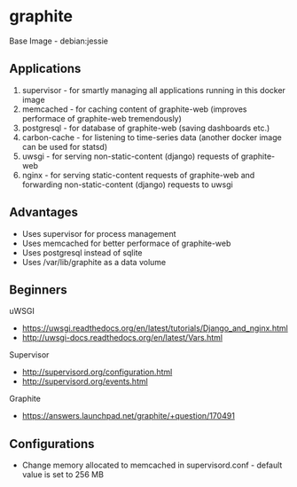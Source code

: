 graphite
========

Base Image - debian:jessie

Applications
------------
1. supervisor   - for smartly managing all applications running in this docker image
2. memcached    - for caching content of graphite-web (improves performace of graphite-web tremendously)
3. postgresql   - for database of graphite-web (saving dashboards etc.)
4. carbon-cache - for listening to time-series data (another docker image can be used for statsd)
5. uwsgi        - for serving non-static-content (django) requests of graphite-web
6. nginx        - for serving static-content requests of graphite-web and forwarding non-static-content (django) requests to uwsgi

Advantages
----------
* Uses supervisor for process management
* Uses memcached for better performace of graphite-web
* Uses postgresql instead of sqlite
* Uses /var/lib/graphite as a data volume

Beginners
---------
uWSGI
* https://uwsgi.readthedocs.org/en/latest/tutorials/Django_and_nginx.html
* http://uwsgi-docs.readthedocs.org/en/latest/Vars.html

Supervisor
* http://supervisord.org/configuration.html
* http://supervisord.org/events.html

Graphite
* https://answers.launchpad.net/graphite/+question/170491

Configurations
--------------
* Change memory allocated to memcached in supervisord.conf - default value is set to 256 MB


